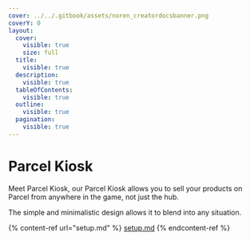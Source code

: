 ```yaml
---
cover: ../../.gitbook/assets/noren_creatordocsbanner.png
coverY: 0
layout:
  cover:
    visible: true
    size: full
  title:
    visible: true
  description:
    visible: true
  tableOfContents:
    visible: true
  outline:
    visible: true
  pagination:
    visible: true
---
```


# Parcel Kiosk

Meet Parcel Kiosk, our Parcel Kiosk allows you to sell your products on Parcel from anywhere in the game, not just the hub.

The simple and minimalistic design allows it to blend into any situation.

{% content-ref url="setup.md" %}
[setup.md](setup.md)
{% endcontent-ref %}
